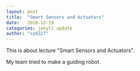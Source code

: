 ```yaml
---
layout: post
title:  "Smart Sensors and Actuators"
date:   2018-12-19
categories: jekyll update
author: "sy0227"
---
```

This is about lecture "Smart Sensors and Actuators".

My team tried to make a guiding robot.

